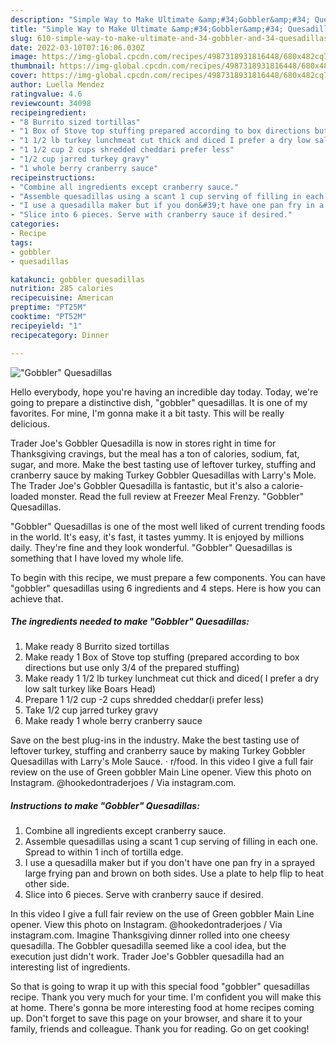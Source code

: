 ```yaml
---
description: "Simple Way to Make Ultimate &amp;#34;Gobbler&amp;#34; Quesadillas"
title: "Simple Way to Make Ultimate &amp;#34;Gobbler&amp;#34; Quesadillas"
slug: 610-simple-way-to-make-ultimate-and-34-gobbler-and-34-quesadillas
date: 2022-03-10T07:16:06.030Z
image: https://img-global.cpcdn.com/recipes/4987318931816448/680x482cq70/gobbler-quesadillas-recipe-main-photo.jpg
thumbnail: https://img-global.cpcdn.com/recipes/4987318931816448/680x482cq70/gobbler-quesadillas-recipe-main-photo.jpg
cover: https://img-global.cpcdn.com/recipes/4987318931816448/680x482cq70/gobbler-quesadillas-recipe-main-photo.jpg
author: Luella Mendez
ratingvalue: 4.6
reviewcount: 34098
recipeingredient:
- "8 Burrito sized tortillas"
- "1 Box of Stove top stuffing prepared according to box directions but use only 34 of the prepared stuffing"
- "1 1/2 lb turkey lunchmeat cut thick and diced I prefer a dry low salt turkey like Boars Head"
- "1 1/2 cup 2 cups shredded cheddari prefer less"
- "1/2 cup jarred turkey gravy"
- "1 whole berry cranberry sauce"
recipeinstructions:
- "Combine all ingredients except cranberry sauce."
- "Assemble quesadillas using a scant 1 cup serving of filling in each one. Spread to within 1 inch of tortilla edge."
- "I use a quesadilla maker but if you don&#39;t have one pan fry in a sprayed large frying pan and brown on both sides. Use a plate to help flip to heat other side."
- "Slice into 6 pieces. Serve with cranberry sauce if desired."
categories:
- Recipe
tags:
- gobbler
- quesadillas

katakunci: gobbler quesadillas 
nutrition: 285 calories
recipecuisine: American
preptime: "PT25M"
cooktime: "PT52M"
recipeyield: "1"
recipecategory: Dinner

---
```



![&#34;Gobbler&#34; Quesadillas](https://img-global.cpcdn.com/recipes/4987318931816448/680x482cq70/gobbler-quesadillas-recipe-main-photo.jpg)

Hello everybody, hope you're having an incredible day today. Today, we're going to prepare a distinctive dish, &#34;gobbler&#34; quesadillas. It is one of my favorites. For mine, I'm gonna make it a bit tasty. This will be really delicious.

Trader Joe&#39;s Gobbler Quesadilla is now in stores right in time for Thanksgiving cravings, but the meal has a ton of calories, sodium, fat, sugar, and more. Make the best tasting use of leftover turkey, stuffing and cranberry sauce by making Turkey Gobbler Quesadillas with Larry&#39;s Mole. The Trader Joe&#39;s Gobbler Quesadilla is fantastic, but it&#39;s also a calorie-loaded monster. Read the full review at Freezer Meal Frenzy. &#34;Gobbler&#34; Quesadillas.

&#34;Gobbler&#34; Quesadillas is one of the most well liked of current trending foods in the world. It's easy, it's fast, it tastes yummy. It is enjoyed by millions daily. They're fine and they look wonderful. &#34;Gobbler&#34; Quesadillas is something that I have loved my whole life.


To begin with this recipe, we must prepare a few components. You can have &#34;gobbler&#34; quesadillas using 6 ingredients and 4 steps. Here is how you can achieve that.

<!--inarticleads1-->

##### The ingredients needed to make &#34;Gobbler&#34; Quesadillas:

1. Make ready 8 Burrito sized tortillas
1. Make ready 1 Box of Stove top stuffing (prepared according to box directions but use only 3/4 of the prepared stuffing)
1. Make ready 1 1/2 lb turkey lunchmeat cut thick and diced( I prefer a dry low salt turkey like Boars Head)
1. Prepare 1 1/2 cup -2 cups shredded cheddar(i prefer less)
1. Take 1/2 cup jarred turkey gravy
1. Make ready 1 whole berry cranberry sauce


Save on the best plug-ins in the industry. Make the best tasting use of leftover turkey, stuffing and cranberry sauce by making Turkey Gobbler Quesadillas with Larry&#39;s Mole Sauce. · r/food. In this video I give a full fair review on the use of Green gobbler Main Line opener. View this photo on Instagram. @hookedontraderjoes / Via instagram.com. 

<!--inarticleads2-->

##### Instructions to make &#34;Gobbler&#34; Quesadillas:

1. Combine all ingredients except cranberry sauce.
1. Assemble quesadillas using a scant 1 cup serving of filling in each one. Spread to within 1 inch of tortilla edge.
1. I use a quesadilla maker but if you don&#39;t have one pan fry in a sprayed large frying pan and brown on both sides. Use a plate to help flip to heat other side.
1. Slice into 6 pieces. Serve with cranberry sauce if desired.


In this video I give a full fair review on the use of Green gobbler Main Line opener. View this photo on Instagram. @hookedontraderjoes / Via instagram.com. Imagine Thanksgiving dinner rolled into one cheesy quesadilla. The Gobbler quesadilla seemed like a cool idea, but the execution just didn&#39;t work. Trader Joe&#39;s Gobbler quesadilla had an interesting list of ingredients. 

So that is going to wrap it up with this special food &#34;gobbler&#34; quesadillas recipe. Thank you very much for your time. I'm confident you will make this at home. There's gonna be more interesting food at home recipes coming up. Don't forget to save this page on your browser, and share it to your family, friends and colleague. Thank you for reading. Go on get cooking!
